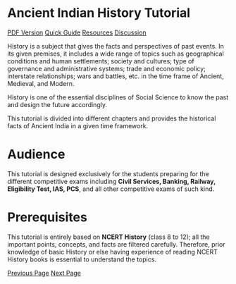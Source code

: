 # Ancient Indian History Tutorial
[PDF Version](../ancient_indian_history/ancient_indian_history_pdf_version.md)
[Quick Guide](../ancient_indian_history/ancient_indian_history_quick_guide.md)
[Resources](../ancient_indian_history/ancient_indian_history_useful_resources.md)
[Discussion](../ancient_indian_history/ancient_indian_history_discussion.md)

History is a subject that gives the facts and perspectives of past events. In its given premises, it includes a wide range of topics such as geographical conditions and human settlements; society and cultures; type of governance and administrative systems; trade and economic policy; interstate relationships; wars and battles, etc. in the time frame of Ancient, Medieval, and Modern.

History is one of the essential disciplines of Social Science to know the past and design the future accordingly.

This tutorial is divided into different chapters and provides the historical facts of Ancient India in a given time framework.

# Audience
This tutorial is designed exclusively for the students preparing for the different competitive exams including **Civil Services, Banking, Railway, Eligibility Test, IAS, PCS**, and all other competitive exams of such kind.

# Prerequisites
This tutorial is entirely based on **NCERT History**  (class 8 to 12); all the important points, concepts, and facts are filtered carefully. Therefore, prior knowledge of basic History or else having experience of reading NCERT History books is essential to understand the topics.


[Previous Page](../ancient_indian_history/index.md) [Next Page](../ancient_indian_history/ancient_indian_history_study_of_indian_history.md) 
